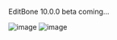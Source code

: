 EditBone 10.0.0 beta coming...

![image](https://cloud.githubusercontent.com/assets/11475177/7670748/e9989f82-fcb9-11e4-918c-26e3d3c85ef5.png)
![image](https://cloud.githubusercontent.com/assets/11475177/7670754/1d5b94be-fcba-11e4-8938-e0759a83c7f4.png)
